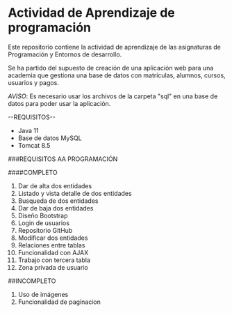 # Actividad de Aprendizaje de programación

Este repositorio contiene la actividad de aprendizaje de las asignaturas de Programación y Entornos de desarrollo.

Se ha partido del supuesto de creación de una aplicación web para una academia que gestiona una base de datos con matrículas, alumnos, cursos, usuarios y pagos.

*AVISO*: Es necesario usar los archivos de la carpeta "sql" en una base de datos para poder usar la aplicación.

--REQUISITOS--

- Java 11
- Base de datos MySQL
- Tomcat 8.5

###REQUISITOS AA PROGRAMACIÓN

####COMPLETO
1. Dar de alta dos entidades
2. Listado y vista detalle de dos entidades
3. Busqueda de dos entidades
4. Dar de baja dos entidades
5. Diseño Bootstrap
6. Login de usuarios
7. Repositorio GitHub
8. Modificar dos entidades
9. Relaciones entre tablas
10. Funcionalidad con AJAX
11. Trabajo con tercera tabla
12. Zona privada de usuario


##INCOMPLETO
1.	Uso de imágenes
2.	Funcionalidad de paginacion

